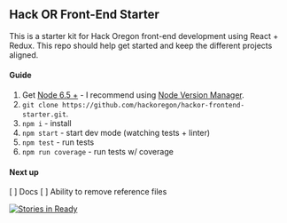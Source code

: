 ## Hack OR Front-End Starter

This is a starter kit for Hack Oregon front-end development using React + Redux.
This repo should help get started and keep the different projects aligned.

#### Guide
1. Get [Node 6.5 +](https://nodejs.org) - I recommend using [Node Version Manager](https://github.com/creationix/nvm).
2. `git clone https://github.com/hackoregon/hackor-frontend-starter.git`.
3. `npm i` - install
4. `npm start` - start dev mode (watching tests + linter)
5. `npm test` - run tests
6. `npm run coverage` - run tests w/ coverage

#### Next up
[ ]  Docs
[ ]  Ability to remove reference files

[![Stories in Ready](https://badge.waffle.io/hackoregon/hackoregon-frontend-starter.png?label=ready&title=Ready)](http://waffle.io/hackoregon/hackoregon-frontend-starter)
